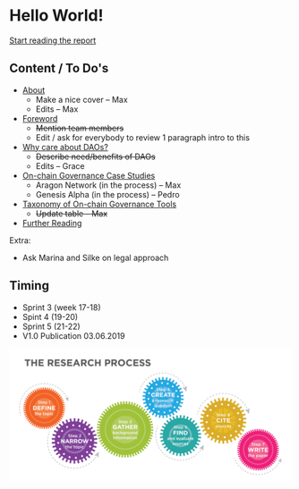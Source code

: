 # Hello World!

[Start reading the report](report-1/preliminary-research.md)

## **Content / To Do's**

* [About](report-1/preliminary-research.md)
  * Make a nice cover – Max
  * Edits – Max
* [Foreword](report-1/intro-foreword.md)
  * ~~Mention team members~~
  * Edit / ask for everybody to review 1 paragraph intro to this
* [Why care about DAOs?](report-1/why-care-about-daos.md)
  * ~~Describe need/benefits of DAOs~~
  * Edits – Grace
* [On-chain Governance Case Studies](report-1/layer-1-network-based-governance-case-studies.md)
  * Aragon Network \(in the process\) – Max
  * Genesis Alpha \(in the process\) – Pedro
* [Taxonomy of On-chain Governance Tools](report-1/taxonomy.md)
  * ~~Update table – Max~~
* [Further Reading](report-1/reading-list.md)

Extra:

* Ask Marina and Silke on legal approach

## **Timing**

* Sprint 3 \(week 17-18\)
* Spint 4 \(19-20\)
* Sprint 5 \(21-22\) 
* V1.0 Publication 03.06.2019

![](.gitbook/assets/image%20%2810%29.png)



